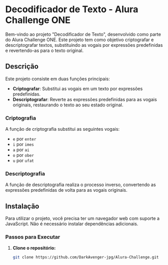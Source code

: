 # Decodificador de Texto - Alura Challenge ONE

Bem-vindo ao projeto "Decodificador de Texto", desenvolvido como parte do Alura Challenge ONE. Este projeto tem como objetivo criptografar e descriptografar textos, substituindo as vogais por expressões predefinidas e revertendo-as para o texto original.

## Descrição

Este projeto consiste em duas funções principais:
- **Criptografar**: Substitui as vogais em um texto por expressões predefinidas.
- **Descriptografar**: Reverte as expressões predefinidas para as vogais originais, restaurando o texto ao seu estado original.

### Criptografia

A função de criptografia substitui as seguintes vogais:
- `e` por `enter`
- `i` por `imes`
- `a` por `ai`
- `o` por `ober`
- `u` por `ufat`

### Descriptografia

A função de descriptografia realiza o processo inverso, convertendo as expressões predefinidas de volta para as vogais originais.

## Instalação

Para utilizar o projeto, você precisa ter um navegador web com suporte a JavaScript. Não é necessário instalar dependências adicionais.

### Passos para Executar

1. **Clone o repositório:**

   ```bash
   git clone https://github.com/DarkAvenger-jpg/Alura-Challenge.git
